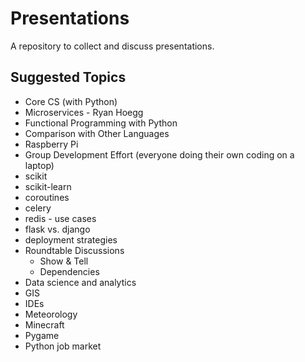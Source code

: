 # Presentations
A repository to collect and discuss presentations.

## Suggested Topics
* Core CS (with Python)
* Microservices - Ryan Hoegg
* Functional Programming with Python
* Comparison with Other Languages
* Raspberry Pi
* Group Development Effort (everyone doing their own coding on a laptop)
* scikit
* scikit-learn
* coroutines
* celery
* redis - use cases
* flask vs. django
* deployment strategies
* Roundtable Discussions
    * Show & Tell
    * Dependencies
* Data science and analytics
* GIS
* IDEs
* Meteorology
* Minecraft
* Pygame
* Python job market
